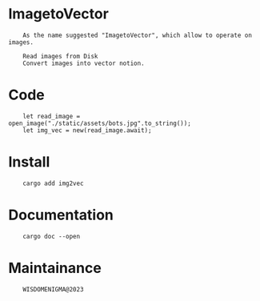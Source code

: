 # ImagetoVector 

        As the name suggested "ImagetoVector", which allow to operate on images. 

        Read images from Disk
        Convert images into vector notion.


# Code


        let read_image = open_image("./static/assets/bots.jpg".to_string());
        let img_vec = new(read_image.await);

# Install

        cargo add img2vec


# Documentation

        cargo doc --open


# Maintainance 

        WISDOMENIGMA@2023
